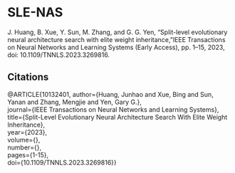 # SLE-NAS
J. Huang, B. Xue, Y. Sun, M. Zhang, and G. G. Yen, “Split-level evolutionary neural architecture search with elite weight inheritance,”IEEE Transactions on Neural Networks and Learning Systems (Early Access), pp. 1–15, 2023, doi: 10.1109/TNNLS.2023.3269816.

## Citations
@ARTICLE{10132401,
  author={Huang, Junhao and Xue, Bing and Sun, Yanan and Zhang, Mengjie and Yen, Gary G.},\
  journal={IEEE Transactions on Neural Networks and Learning Systems}, \
  title={Split-Level Evolutionary Neural Architecture Search With Elite Weight Inheritance}, \
  year={2023},\
  volume={},\
  number={},\
  pages={1-15},\
  doi={10.1109/TNNLS.2023.3269816}}